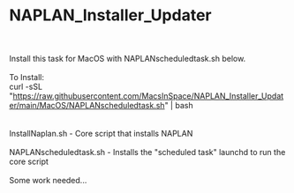 # NAPLAN_Installer_Updater <BR><BR>

Install this task for MacOS with NAPLANscheduledtask.sh below.<BR><BR>
To Install:<BR>
curl -sSL "https://raw.githubusercontent.com/MacsInSpace/NAPLAN_Installer_Updater/main/MacOS/NAPLANscheduledtask.sh" | bash<BR>
<BR><BR>
InstallNaplan.sh - Core script that installs NAPLAN
<BR><BR>
NAPLANscheduledtask.sh - Installs the "scheduled task" launchd to run the core script
<BR><BR>
Some work needed...
